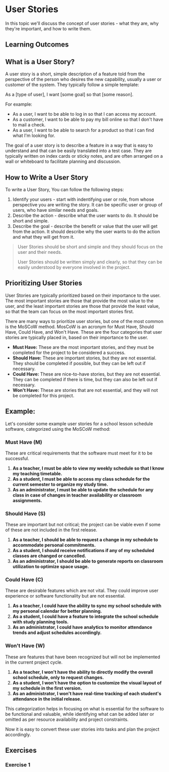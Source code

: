 # User Stories

In this topic we'll discuss the concept of user stories - what they are, why they're important, and how to write them.

## Learning Outcomes


## What is a User Story?

A user story is a short, simple description of a feature told from the perspective of the person who desires the new capability, usually a user or customer of the system. They typically follow a simple template:

As a [type of user], I want [some goal] so that [some reason].

For example:

- As a user, I want to be able to log in so that I can access my account.
- As a customer, I want to be able to pay my bill online so that I don't have to mail a check.
- As a user, I want to be able to search for a product so that I can find what I'm looking for.

The goal of a user story is to describe a feature in a way that is easy to understand and that can be easily translated into a test case. They are typically written on index cards or sticky notes, and are often arranged on a wall or whiteboard to facilitate planning and discussion.

## How to Write a User Story

To write a User Story, You can follow the following steps:

1. Identify your users - start with indentifying user or role, from whose perspective you are writing the story. It can be specific user or group of users, who have similar needs and goals.
2. Describe the action - describe what the user wants to do. It should be short and simple.
3. Describe the goal - describe the benefit or value that the user will get from the action. It should describe why the user wants to do the action and what they will get from it.

> User Stories should be short and simple and they should focus on the user and their needs.
>
> User Stories should be written simply and clearly, so that they can be easily understood by everyone involved in the project.

## Prioritizing User Stories

User Stories are typically prioritized based on their importance to the user. The most important stories are those that provide the most value to the user, and the least important stories are those that provide the least value, so that the team can focus on the most important stories first.

There are many ways to prioritize user stories, but one of the most common is the MoSCoW method. MosCoW is an acronym for Must Have, Should Have, Could Have, and Won't Have. These are the four categories that user stories are typically placed in, based on their importance to the user.

- **Must Have:** These are the most important stories, and they must be completed for the project to be considered a success.
- **Should Have:** These are important stories, but they are not essential. They should be completed if possible, but they can be left out if necessary.
- **Could Have:** These are nice-to-have stories, but they are not essential. They can be completed if there is time, but they can also be left out if necessary.
- **Won't Have:** These are stories that are not essential, and they will not be completed for this project.

## Example:

Let's consider some example user stories for a school lesson schedule software, categorized using the MoSCoW method:

### Must Have (M)
These are critical requirements that the software must meet for it to be successful.
1. **As a teacher, I must be able to view my weekly schedule so that I know my teaching timetable.**
2. **As a student, I must be able to access my class schedule for the current semester to organize my study time.**
3. **As an administrator, I must be able to update the schedule for any class in case of changes in teacher availability or classroom assignments.**

### Should Have (S)
These are important but not critical; the project can be viable even if some of these are not included in the first release.

1. **As a teacher, I should be able to request a change in my schedule to accommodate personal commitments.**
2. **As a student, I should receive notifications if any of my scheduled classes are changed or cancelled.**
3. **As an administrator, I should be able to generate reports on classroom utilization to optimize space usage.**

### Could Have (C)
These are desirable features which are not vital. They could improve user experience or software functionality but are not essential.

1. **As a teacher, I could have the ability to sync my school schedule with my personal calendar for better planning.**
2. **As a student, I could have a feature to integrate the school schedule with study planning tools.**
3. **As an administrator, I could have analytics to monitor attendance trends and adjust schedules accordingly.**

### Won't Have (W)
These are features that have been recognized but will not be implemented in the current project cycle.

1. **As a teacher, I won't have the ability to directly modify the overall school schedule, only to request changes.**
2. **As a student, I won't have the option to customize the visual layout of my schedule in the first version.**
3. **As an administrator, I won't have real-time tracking of each student's attendance in the initial release.**

This categorization helps in focusing on what is essential for the software to be functional and valuable, while identifying what can be added later or omitted as per resource availability and project constraints.

Now it is easy to convert these user stories into tasks and plan the project accordingly.

## Exercises

### Exercise 1



